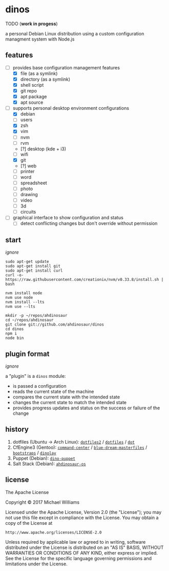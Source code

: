 # dinos

TODO (**work in progess**)

a personal Debian Linux distribution using a custom configuration managment system with Node.js

## features

- [ ] provides base configuration management features
  - [x] file (as a symlink)
  - [x] directory (as a symlink)
  - [x] shell script
  - [x] git repo
  - [x] apt package
  - [x] apt source
- [ ] supports personal desktop environment configurations
  - [x] debian
  - [ ] users
  - [x] zsh
  - [x] vim
  - [ ] nvm
  - [ ] rvm
  - [?] desktop (kde + i3)
  - [ ] wifi
  - [x] git
  - [?] web
  - [ ] printer
  - [ ] word
  - [ ] spreadsheet
  - [ ] photo
  - [ ] drawing
  - [ ] video
  - [ ] 3d
  - [ ] circuits
- [ ] graphical interface to show configuration and status
  - [ ] detect conflicting changes but don't override without permission

## start

_ignore_

```shell
sudo apt-get update
sudo apt-get install git
sudo apt-get install curl
curl -o- https://raw.githubusercontent.com/creationix/nvm/v0.33.8/install.sh | bash

nvm install node
nvm use node
nvm install --lts
nvm use --lts

mkdir -p ~/repos/ahdinosaur
cd ~/repos/ahdinosaur
git clone git://github.com/ahdinosaur/dinos
cd dinos
npm i
node bin
```

## plugin format

_ignore_

a "plugin" is a `dinos` module:

- is passed a configuration
- reads the current state of the machine
- compares the current state with the intended state
- changes the current state to match the intended state
- provides progress updates and status on the success or failure of the change

## history

1. dotfiles (Ubuntu -> Arch Linux): [`dotfiles2`](https://github.com/ahdinosaur/dotfiles2) / [`dotfiles`](https://github.com/ahdinosaur/dotfiles) / [`dot`](https://github.com/ahdinosaur/dot)
1. CfEngine3 (Gentoo): [`command-center`](https://github.com/ahdinosaur/command-center) / [`blue-dream-masterfiles`](https://github.com/ahdinosaur/blue-dream-masterfiles) / [`bootstraps`](https://github.com/ahdinosaur/bootstraps) / [`dinolay`](https://github.com/ahdinosaur/dinolay)
1. Puppet (Debian): [`dino-puppet`](https://github.com/ahdinosaur/dino-puppet)
1. Salt Stack (Debian): [`ahdinosaur-os`](https://github.com/ahdinosaur-os/config)

## license

The Apache License

Copyright &copy; 2017 Michael Williams

Licensed under the Apache License, Version 2.0 (the "License");
you may not use this file except in compliance with the License.
You may obtain a copy of the License at

    http://www.apache.org/licenses/LICENSE-2.0

Unless required by applicable law or agreed to in writing, software
distributed under the License is distributed on an "AS IS" BASIS,
WITHOUT WARRANTIES OR CONDITIONS OF ANY KIND, either express or implied.
See the License for the specific language governing permissions and
limitations under the License.

